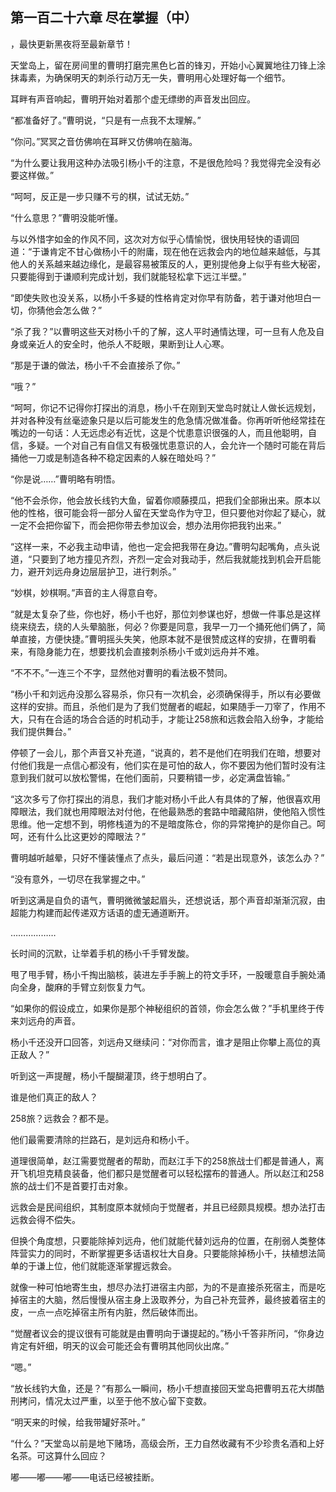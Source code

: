## 第一百二十六章 尽在掌握（中）
，最快更新黑夜将至最新章节！

天堂岛上，留在房间里的曹明打磨完黑色匕首的锋刃，开始小心翼翼地往刀锋上涂抹毒素，为确保明天的刺杀行动万无一失，曹明用心处理好每一个细节。

耳畔有声音响起，曹明开始对着那个虚无缥缈的声音发出回应。

“都准备好了。”曹明说，“只是有一点我不太理解。”

“你问。”冥冥之音仿佛响在耳畔又仿佛响在脑海。

“为什么要让我用这种办法吸引杨小千的注意，不是很危险吗？我觉得完全没有必要这样做。”

“呵呵，反正是一步只赚不亏的棋，试试无妨。”

“什么意思？”曹明没能听懂。

与以外惜字如金的作风不同，这次对方似乎心情愉悦，很快用轻快的语调回道：“于谦肯定不甘心做杨小千的附庸，现在他在远救会内的地位越来越低，与其他人的关系越来越边缘化，是最容易被策反的人，更别提他身上似乎有些大秘密，只要能得到于谦顺利完成计划，我们就能轻松拿下远江半壁。”

“即使失败也没关系，以杨小千多疑的性格肯定对你早有防备，若于谦对他坦白一切，你猜他会怎么做？”

“杀了我？”以曹明这些天对杨小千的了解，这人平时通情达理，可一旦有人危及自身或亲近人的安全时，他杀人不眨眼，果断到让人心寒。

“那是于谦的做法，杨小千不会直接杀了你。”

“哦？”

“呵呵，你记不记得你打探出的消息，杨小千在刚到天堂岛时就让人做长远规划，并对各种没有丝毫迹象只是以后可能发生的危急情况做准备。你再听听他经常挂在嘴边的一句话：人无远虑必有近忧，这是个忧患意识很强的人，而且他聪明，自信，多疑。一个对自己有自信又有极强忧患意识的人，会允许一个随时可能在背后捅他一刀或是制造各种不稳定因素的人躲在暗处吗？”

“你是说……”曹明略有明悟。

“他不会杀你，他会放长线钓大鱼，留着你顺藤摸瓜，把我们全部揪出来。原本以他的性格，很可能会将一部分人留在天堂岛作为守卫，但只要他对你起了疑心，就一定不会把你留下，而会把你带去参加议会，想办法用你把我钓出来。”

“这样一来，不必我主动申请，他也一定会把我带在身边。”曹明勾起嘴角，点头说道，“只要到了地方撞见齐烈，齐烈一定会对我动手，然后我就能找到机会开启能力，避开刘远舟身边层层护卫，进行刺杀。”

“妙棋，妙棋啊。”声音的主人得意自夸。

“就是太复杂了些，你也好，杨小千也好，那位刘参谋也好，想做一件事总是这样绕来绕去，绕的人头晕脑胀，何必？你要是同意，我早一刀一个捅死他们俩了，简单直接，方便快捷。”曹明摇头失笑，他原本就不是很赞成这样的安排，在曹明看来，有隐身能力在，想要找机会直接刺杀杨小千或刘远舟并不难。

“不不不。”一连三个不字，显然他对曹明的看法极不赞同。

“杨小千和刘远舟没那么容易杀，你只有一次机会，必须确保得手，所以有必要做这样的安排。而且，杀他们是为了我们觉醒者的崛起，如果随手一刀宰了，作用不大，只有在合适的场合合适的时机动手，才能让258旅和远救会陷入纷争，才能给我们提供舞台。”

停顿了一会儿，那个声音又补充道，“说真的，若不是他们在明我们在暗，想要对付他们我是一点信心都没有，他们实在是可怕的敌人，你不要因为他们暂时没有注意到我们就可以放松警惕，在他们面前，只要稍错一步，必定满盘皆输。”

“这次多亏了你打探出的消息，我们才能对杨小千此人有具体的了解，他很喜欢用障眼法，我们就也用障眼法对付他，在他最熟悉的套路中暗藏陷阱，使他陷入惯性思维。他一定想不到，明修栈道为的不是暗度陈仓，你的异常掩护的是你自己。呵呵，还有什么比这更妙的障眼法？”

曹明越听越晕，只好不懂装懂点了点头，最后问道：“若是出现意外，该怎么办？”

“没有意外，一切尽在我掌握之中。”

听到这满是自负的语气，曹明微微皱起眉头，还想说话，那个声音却渐渐沉寂，由超能力构建而起传递双方话语的虚无通道断开。

………………

长时间的沉默，让举着手机的杨小千手臂发酸。

甩了甩手臂，杨小千掏出脑核，装进左手手腕上的符文手环，一股暖意自手腕处涌向全身，酸麻的手臂立刻恢复力气。

“如果你的假设成立，如果你是那个神秘组织的首领，你会怎么做？”手机里终于传来刘远舟的声音。

杨小千还没开口回答，刘远舟又继续问：“对你而言，谁才是阻止你攀上高位的真正敌人？”

听到这一声提醒，杨小千醍醐灌顶，终于想明白了。

谁是他们真正的敌人？

258旅？远救会？都不是。

他们最需要清除的拦路石，是刘远舟和杨小千。

道理很简单，赵江需要觉醒者的帮助，而赵江手下的258旅战士们都是普通人，离开飞机坦克精良装备，他们都只是觉醒者可以轻松摆布的普通人。所以赵江和258旅的战士们不是首要打击对象。

远救会是民间组织，其制度原本就倾向于觉醒者，并且已经颇具规模。想办法打击远救会得不偿失。

但换个角度想，只要能除掉刘远舟，他们就能代替刘远舟的位置，在削弱人类整体阵营实力的同时，不断掌握更多话语权壮大自身。只要能除掉杨小千，扶植想法简单的于谦上位，他们就能逐渐掌握远救会。

就像一种可怕地寄生虫，想尽办法打进宿主内部，为的不是直接杀死宿主，而是吃掉宿主的大脑，然后慢慢从宿主身上汲取养分，为自己补充营养，最终披着宿主的皮，一点一点吃掉宿主所有内脏，然后破体而出。

“觉醒者议会的提议很有可能就是由曹明向于谦提起的。”杨小千答非所问，“你身边肯定有奸细，明天的议会可能还会有曹明其他同伙出席。”

“嗯。”

“放长线钓大鱼，还是？”有那么一瞬间，杨小千想直接回天堂岛把曹明五花大绑酷刑拷问，情况太过严重，以至于他不放心留下变数。

“明天来的时候，给我带罐好茶叶。”

“什么？”天堂岛以前是地下赌场，高级会所，王力自然收藏有不少珍贵名酒和上好名茶。可这算什么回应？

嘟――嘟――嘟――电话已经被挂断。

